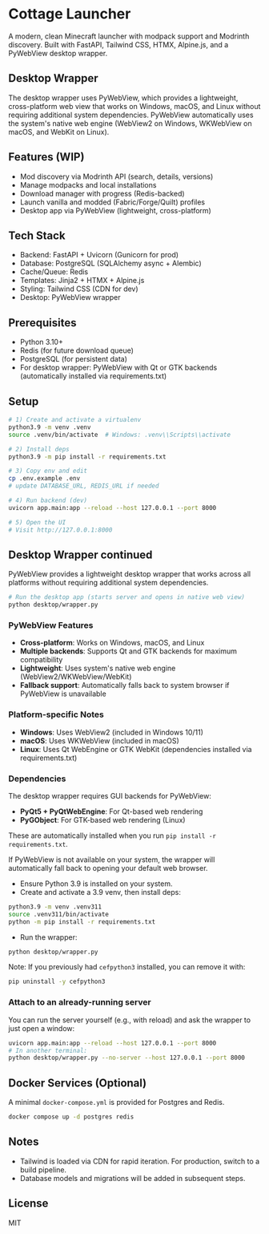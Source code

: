 # Cottage Launcher

A modern, clean Minecraft launcher with modpack support and Modrinth discovery. Built with FastAPI, Tailwind CSS, HTMX, Alpine.js, and a PyWebView desktop wrapper.

## Desktop Wrapper

The desktop wrapper uses PyWebView, which provides a lightweight, cross-platform web view that works on Windows, macOS, and Linux without requiring additional system dependencies. PyWebView automatically uses the system's native web engine (WebView2 on Windows, WKWebView on macOS, and WebKit on Linux).

## Features (WIP)

- Mod discovery via Modrinth API (search, details, versions)
- Manage modpacks and local installations
- Download manager with progress (Redis-backed)
- Launch vanilla and modded (Fabric/Forge/Quilt) profiles
- Desktop app via PyWebView (lightweight, cross-platform)

## Tech Stack

- Backend: FastAPI + Uvicorn (Gunicorn for prod)
- Database: PostgreSQL (SQLAlchemy async + Alembic)
- Cache/Queue: Redis
- Templates: Jinja2 + HTMX + Alpine.js
- Styling: Tailwind CSS (CDN for dev)
- Desktop: PyWebView wrapper

## Prerequisites

- Python 3.10+
- Redis (for future download queue)
- PostgreSQL (for persistent data)
- For desktop wrapper: PyWebView with Qt or GTK backends (automatically installed via requirements.txt)

## Setup

```bash
# 1) Create and activate a virtualenv
python3.9 -m venv .venv
source .venv/bin/activate  # Windows: .venv\\Scripts\\activate

# 2) Install deps
python3.9 -m pip install -r requirements.txt

# 3) Copy env and edit
cp .env.example .env
# update DATABASE_URL, REDIS_URL if needed

# 4) Run backend (dev)
uvicorn app.main:app --reload --host 127.0.0.1 --port 8000

# 5) Open the UI
# Visit http://127.0.0.1:8000
```

## Desktop Wrapper continued

PyWebView provides a lightweight desktop wrapper that works across all platforms without requiring additional system dependencies.

```bash
# Run the desktop app (starts server and opens in native web view)
python desktop/wrapper.py
```

### PyWebView Features

- **Cross-platform**: Works on Windows, macOS, and Linux
- **Multiple backends**: Supports Qt and GTK backends for maximum compatibility
- **Lightweight**: Uses system's native web engine (WebView2/WKWebView/WebKit)
- **Fallback support**: Automatically falls back to system browser if PyWebView is unavailable

### Platform-specific Notes

- **Windows**: Uses WebView2 (included in Windows 10/11)
- **macOS**: Uses WKWebView (included in macOS)
- **Linux**: Uses Qt WebEngine or GTK WebKit (dependencies installed via requirements.txt)

### Dependencies

The desktop wrapper requires GUI backends for PyWebView:

- **PyQt5 + PyQtWebEngine**: For Qt-based web rendering
- **PyGObject**: For GTK-based web rendering (Linux)

These are automatically installed when you run `pip install -r requirements.txt`.

If PyWebView is not available on your system, the wrapper will automatically fall back to opening your default web browser.

- Ensure Python 3.9 is installed on your system.
- Create and activate a 3.9 venv, then install deps:

```bash
python3.9 -m venv .venv311
source .venv311/bin/activate
python -m pip install -r requirements.txt
```

- Run the wrapper:

```bash
python desktop/wrapper.py
```

Note: If you previously had `cefpython3` installed, you can remove it with:

```bash
pip uninstall -y cefpython3
```

### Attach to an already-running server

You can run the server yourself (e.g., with reload) and ask the wrapper to just open a window:

```bash
uvicorn app.main:app --reload --host 127.0.0.1 --port 8000
# In another terminal:
python desktop/wrapper.py --no-server --host 127.0.0.1 --port 8000
```

## Docker Services (Optional)

A minimal `docker-compose.yml` is provided for Postgres and Redis.

```bash
docker compose up -d postgres redis
```

## Notes

- Tailwind is loaded via CDN for rapid iteration. For production, switch to a build pipeline.
- Database models and migrations will be added in subsequent steps.

## License

MIT
